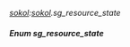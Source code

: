 _[sokol](../../modules/sokol/sokol-module.md):[sokol](../../modules/sokol/sokol-module.md).sg\_resource\_state_
##### Enum sg\_resource\_state
